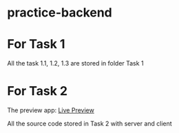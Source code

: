 # practice-backend

# For Task 1
All the task 1.1, 1.2, 1.3 are stored in folder Task 1

# For Task 2

The preview app: [Live Preview](https://profile-displayer.herokuapp.com/)

All the source code stored in Task 2 with server and client
